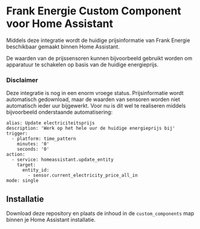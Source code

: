 # Frank Energie Custom Component voor Home Assistant
Middels deze integratie wordt de huidige prijsinformatie van Frank Energie beschikbaar gemaakt binnen Home Assistant.

De waarden van de prijssensoren kunnen bijvoorbeeld gebruikt worden om apparatuur te schakelen op basis van de huidige energieprijs.

### Disclaimer
Deze integratie is nog in een enorm vroege status. Prijsinformatie wordt automatisch gedownload, maar de waarden van sensoren worden niet automatisch ieder uur bijgewerkt. Voor nu is dit wel te realiseren middels bijvoorbeeld onderstaande automatisering:
```
alias: Update electriciteitsprijs
description: 'Werk op het hele uur de huidige energieprijs bij'
trigger:
  - platform: time_pattern
    minutes: '0'
    seconds: '0'
action:
  - service: homeassistant.update_entity
    target:
      entity_id:
        - sensor.current_electricity_price_all_in
mode: single
```
## Installatie
Download deze repository en plaats de inhoud in de `custom_components` map binnen je Home Assistant installatie.